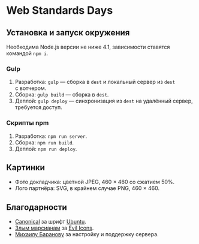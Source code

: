# Web Standards Days

## Установка и запуск окружения

Необходима Node.js версии не ниже 4.1, зависимости ставятся командой `npm i`.

### Gulp

1. Разработка: `gulp` — сборка в `dest` и локальный сервер из `dest` с вотчером.
2. Сборка: `gulp build` — сборка в `dest`.
3. Деплой: `gulp deploy` — синхронизация из `dest` на удалённый сервер, требуется доступ.

### Скрипты npm

1. Разработка: `npm run server`.
2. Сборка: `npm run build`.
3. Деплой: `npm run deploy`.

## Картинки

- Фото докладчика: цветной JPEG, 460 × 460 со сжатием 50%.
- Лого партнёра: SVG, в крайнем случае PNG, 460 × 460.

## Благодарности

- [Canonical](http://www.canonical.com/) за шрифт [Ubuntu](http://font.ubuntu.com/).
- [Злым марсианам](https://evilmartians.com/) за [Evil Icons](http://evil-icons.io/).
- [Михаилу Баранову](http://designnotfound.ru/) за настройку и поддержку сервера.
